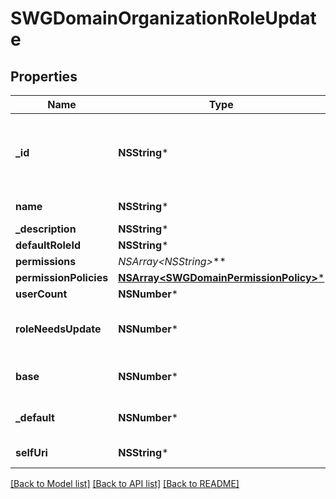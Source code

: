 # SWGDomainOrganizationRoleUpdate

## Properties
Name | Type | Description | Notes
------------ | ------------- | ------------- | -------------
**_id** | **NSString*** | The globally unique identifier for the object. | [optional] 
**name** | **NSString*** | The name of the role | 
**_description** | **NSString*** |  | [optional] 
**defaultRoleId** | **NSString*** |  | [optional] 
**permissions** | **NSArray&lt;NSString*&gt;*** |  | [optional] 
**permissionPolicies** | [**NSArray&lt;SWGDomainPermissionPolicy&gt;***](SWGDomainPermissionPolicy.md) |  | [optional] 
**userCount** | **NSNumber*** |  | [optional] 
**roleNeedsUpdate** | **NSNumber*** | Optional unless patch operation. | [optional] [default to @0]
**base** | **NSNumber*** |  | [optional] [default to @0]
**_default** | **NSNumber*** |  | [optional] [default to @0]
**selfUri** | **NSString*** | The URI for this object | [optional] 

[[Back to Model list]](../README.md#documentation-for-models) [[Back to API list]](../README.md#documentation-for-api-endpoints) [[Back to README]](../README.md)



